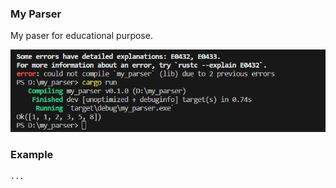 ### My Parser

My paser for educational purpose.

![image](./screen.png)


### Example


```my rust programe
...
```